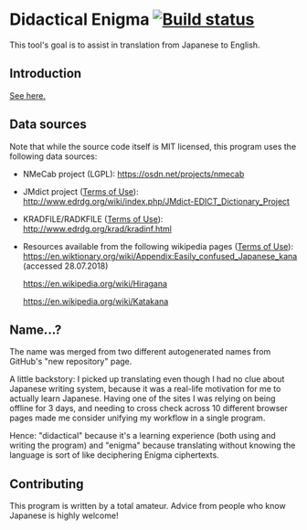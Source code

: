 Didactical Enigma [![Build status](https://ci.appveyor.com/api/projects/status/qt81054k5n9f1t2h/branch/master?svg=true)](https://ci.appveyor.com/project/milleniumbug/didacticalenigma/branch/master)
=================

This tool's goal is to assist in translation from Japanese to English.

Introduction
---------

[See here.](Docs/index.md)


Data sources
------------

Note that while the source code itself is MIT licensed, this program uses the following data sources:

- NMeCab project (LGPL):
    https://osdn.net/projects/nmecab
- JMdict project ([Terms of Use](http://www.edrdg.org/edrdg/licence.html)):
    http://www.edrdg.org/wiki/index.php/JMdict-EDICT_Dictionary_Project
- KRADFILE/RADKFILE ([Terms of Use](http://www.edrdg.org/edrdg/licence.html)):
    http://www.edrdg.org/krad/kradinf.html
- Resources available from the following wikipedia pages ([Terms of Use](https://en.wikipedia.org/wiki/Wikipedia:Text_of_Creative_Commons_Attribution-ShareAlike_3.0_Unported_License)):
    https://en.wiktionary.org/wiki/Appendix:Easily_confused_Japanese_kana (accessed 28.07.2018)

    https://en.wikipedia.org/wiki/Hiragana

    https://en.wikipedia.org/wiki/Katakana

Name...?
--------

The name was merged from two different autogenerated names from GitHub's "new repository" page. 

A little backstory: I picked up translating even though I had no clue about Japanese writing system, because it was a real-life motivation for me to actually learn Japanese. Having one of the sites I was relying on being offline for 3 days, and needing to cross check across 10 different browser pages made me consider unifying my workflow in a single program. 

Hence: "didactical" because it's a learning experience (both using and writing the program) and "enigma" because translating without knowing the language is sort of like deciphering Enigma ciphertexts.

Contributing
------------

This program is written by a total amateur. Advice from people who know Japanese is highly welcome!